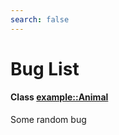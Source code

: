 ```yaml
---
search: false
---
```


# Bug List


#### Class **[example::Animal](classexample_1_1_animal.md)**  

Some random bug 



    
